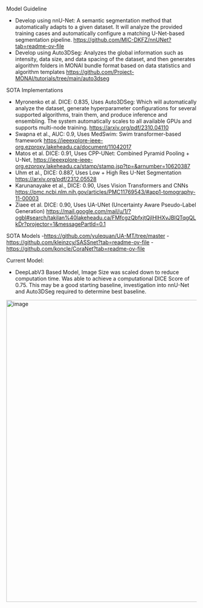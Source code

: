 Model Guideline
- Develop using nnU-Net: A semantic segmentation method that automatically adapts to a given dataset. It will analyze the provided training cases and automatically configure a matching U-Net-based segmentation pipeline.
https://github.com/MIC-DKFZ/nnUNet?tab=readme-ov-file
- Develop using Auto3DSeg: Analyzes the global information such as intensity, data size, and data spacing of the dataset, and then generates algorithm folders in MONAI bundle format based on data statistics and algorithm templates
https://github.com/Project-MONAI/tutorials/tree/main/auto3dseg

SOTA Implementations
- Myronenko et al. DICE: 0.835, Uses Auto3DSeg: Which will automatically analyze the dataset, generate hyperparameter configurations for several supported algorithms, train them, and produce inference and ensembling. The system automatically scales to all available GPUs and supports multi-node training. https://arxiv.org/pdf/2310.04110
- Swapna et al., AUC: 0.9, Uses MedSwim: Swim transformer-based framework https://ieeexplore-ieee-org.ezproxy.lakeheadu.ca/document/11042017
- Matos et al. DICE: 0.91, Uses CPP-UNet: Combined Pyramid Pooling + U-Net, https://ieeexplore-ieee-org.ezproxy.lakeheadu.ca/stamp/stamp.jsp?tp=&arnumber=10620387
- Uhm et al., DICE: 0.887, Uses Low + High Res U-Net Segmentation https://arxiv.org/pdf/2312.05528
- Karunanayake et al., DICE: 0.90, Uses Vision Transformers and CNNs https://pmc.ncbi.nlm.nih.gov/articles/PMC11769543/#app1-tomography-11-00003
- Ziaee et al. DICE: 0.90, Uses UA-UNet (Uncertainty Aware Pseudo-Label Generation) https://mail.google.com/mail/u/1/?ogbl#search/takilan%40lakeheadu.ca/FMfcgzQbfxjtQjlHlHXvJBlQTqgQLkDr?projector=1&messagePartId=0.1


SOTA Models
-https://github.com/yulequan/UA-MT/tree/master
-https://github.com/kleinzcy/SASSnet?tab=readme-ov-file
-https://github.com/koncle/CoraNet?tab=readme-ov-file

Current Model:
- DeepLabV3 Based Model, Image Size was scaled down to reduce computation time. Was able to achieve a computational DICE Score of 0.75. This may be a good starting baseline, investigation into nnU-Net and Auto3DSeg required to determine best baseline.
<img width="1560" height="798" alt="image" src="https://github.com/user-attachments/assets/2564612d-7d55-4705-927b-5722d528a6e4" />
